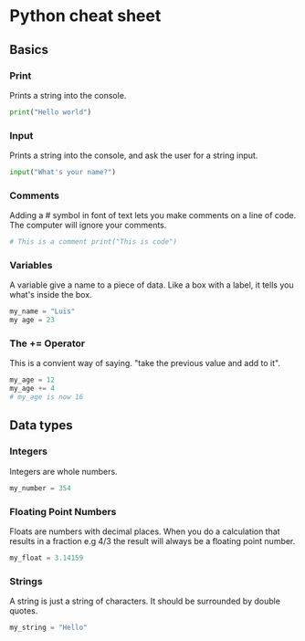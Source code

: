# Python cheat sheet
## Basics
### Print
Prints a string into the console.
````python
print("Hello world")
````
### Input
Prints a string into the console, and ask the user for a string input.
````python
input("What's your name?")
````
### Comments
Adding a # symbol in font of text lets you make comments on a line of code.
The computer will ignore your comments.
````python
# This is a comment print("This is code")
````
### Variables
A variable give a name to a piece of data. Like a box with a label, it tells you what's inside the box.
````python
my_name = "Luis"
my age = 23
````
### The += Operator
This is a convient way of saying. "take the previous value and add to it".
````python
my_age = 12
my_age += 4
# my_age is now 16
````
## Data types
### Integers
Integers are whole numbers.
````python
my_number = 354
````
### Floating Point Numbers
Floats are numbers with decimal places. When you do a calculation that results in a fraction e.g 4/3 the result will always be a floating point number.
````python
my_float = 3.14159
````
### Strings
A string is just a string of characters.
It should be surrounded by double quotes.
````python
my_string = "Hello"
````

